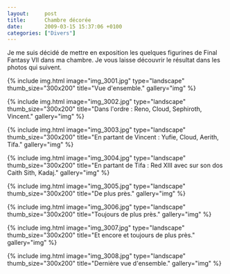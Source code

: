 ```yaml
---
layout:     post
title:      Chambre décorée
date:       2009-03-15 15:37:06 +0100
categories: ["Divers"]
---
```


Je me suis décidé de mettre en exposition les quelques figurines de Final Fantasy VII dans ma chambre. Je vous
laisse découvrir le résultat dans les photos qui suivent.

<!--more-->

<!-- /assets/images/posts/2009-03-15-chambre-decoree/img_3001.jpg -->
{% include img.html
    image="img_3001.jpg"
    type="landscape"
    thumb_size="300x200"
    title="Vue d'ensemble."
    gallery="img"
%}

<!-- /assets/images/posts/2009-03-15-chambre-decoree/img_3002.jpg -->
{% include img.html
    image="img_3002.jpg"
    type="landscape"
    thumb_size="300x200"
    title="Dans l'ordre : Reno, Cloud, Sephiroth, Vincent."
    gallery="img"
%}

<!-- /assets/images/posts/2009-03-15-chambre-decoree/img_3003.jpg -->
{% include img.html
    image="img_3003.jpg"
    type="landscape"
    thumb_size="300x200"
    title="En partant de Vincent : Yufie, Cloud, Aerith, Tifa."
    gallery="img"
%}

<!-- /assets/images/posts/2009-03-15-chambre-decoree/img_3004.jpg -->
{% include img.html
    image="img_3004.jpg"
    type="landscape"
    thumb_size="300x200"
    title="En partant de Tifa : Red XIII avec sur son dos Caith Sith, Kadaj."
    gallery="img"
%}

<!-- /assets/images/posts/2009-03-15-chambre-decoree/img_3005.jpg -->
{% include img.html
    image="img_3005.jpg"
    type="landscape"
    thumb_size="300x200"
    title="De plus près."
    gallery="img"
%}

<!-- /assets/images/posts/2009-03-15-chambre-decoree/img_3006.jpg -->
{% include img.html
    image="img_3006.jpg"
    type="landscape"
    thumb_size="300x200"
    title="Toujours de plus près."
    gallery="img"
%}

<!-- /assets/images/posts/2009-03-15-chambre-decoree/img_3007.jpg -->
{% include img.html
    image="img_3007.jpg"
    type="landscape"
    thumb_size="300x200"
    title="Et encore et toujours de plus près."
    gallery="img"
%}

<!-- /assets/images/posts/2009-03-15-chambre-decoree/img_3008.jpg -->
{% include img.html
    image="img_3008.jpg"
    type="landscape"
    thumb_size="300x200"
    title="Dernière vue d'ensemble."
    gallery="img"
%}

